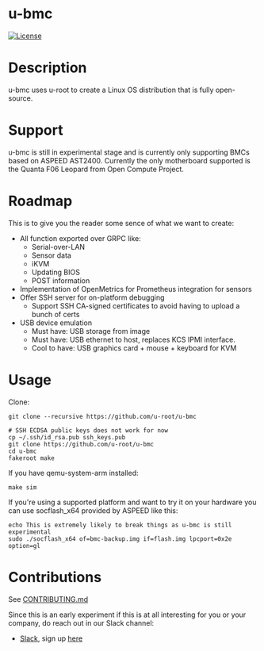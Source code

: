 # u-bmc

[![License](https://img.shields.io/badge/License-BSD%203--Clause-blue.svg)](https://github.com/u-root/u-bmc/blob/master/LICENSE)

# Description

u-bmc uses u-root to create a Linux OS distribution that is fully open-source.

# Support

u-bmc is still in experimental stage and is currently only supporting
BMCs based on ASPEED AST2400. Currently the only motherboard supported is the
Quanta F06 Leopard from Open Compute Project.

# Roadmap

This is to give you the reader some sence of what we want to create:

 * All function exported over GRPC like:
   * Serial-over-LAN
   * Sensor data
   * iKVM
   * Updating BIOS
   * POST information
 * Implementation of OpenMetrics for Prometheus integration for sensors
 * Offer SSH server for on-platform debugging
   * Support SSH CA-signed certificates to avoid having to upload a bunch of certs
 * USB device emulation
   * Must have: USB storage from image
   * Must have: USB ethernet to host, replaces KCS IPMI interface.
   * Cool to have: USB graphics card + mouse + keyboard for KVM

# Usage

Clone:
```
git clone --recursive https://github.com/u-root/u-bmc
```

```
# SSH ECDSA public keys does not work for now
cp ~/.ssh/id_rsa.pub ssh_keys.pub
git clone https://github.com/u-root/u-bmc
cd u-bmc
fakeroot make
```

If you have qemu-system-arm installed:
```
make sim
```

If you're using a supported platform and want to try it on your hardware you
can use socflash\_x64 provided by ASPEED like this:
```
echo This is extremely likely to break things as u-bmc is still experimental
sudo ./socflash_x64 of=bmc-backup.img if=flash.img lpcport=0x2e option=gl
```

# Contributions

See [CONTRIBUTING.md](CONTRIBUTING.md)

Since this is an early experiment if this is at all interesting for you or your
company, do reach out in our Slack channel:

- [Slack](https://u-root.slack.com), sign up [here](http://slack.u-root.com/)

